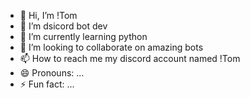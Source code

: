 - 👋 Hi, I’m !Tom
- 👀 I’m dsicord bot dev
- 🌱 I’m currently learning python 
- 💞️ I’m looking to collaborate on amazing bots 
- 📫 How to reach me my discord account named !Tom
- 😄 Pronouns: ...
- ⚡ Fun fact: ...

<!---
wassdwa231/wassdwa231 is a ✨ special ✨ repository because its `README.md` (this file) appears on your GitHub profile.
You can click the Preview link to take a look at your changes.
--->
